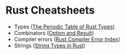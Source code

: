 # Rust Cheatsheets

* Types ([The Periodic Table of Rust Types](http://cosmic.mearie.org/2014/01/periodic-table-of-rust-types/))
* Combinators ([Option and Result](combinators))
* Compiler errors ([Rust Compiler Error Index](https://doc.rust-lang.org/error-index.html))
* Strings ([String Types in Rust](http://www.suspectsemantics.com/blog/2016/03/27/string-types-in-rust/))
